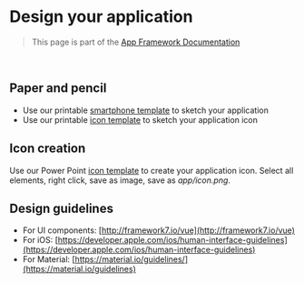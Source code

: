 # Design your application

> This page is part of the [App Framework Documentation](../DOCUMENTATION.md)

<br />

## Paper and pencil

- Use our printable [smartphone template](../design/smartphone-template.pdf) to sketch your application
- Use our printable [icon template](../design/icon-template.pdf) to sketch your application icon

## Icon creation

Use our Power Point [icon template](../design/icon-template.pptx) to create your application icon. Select all elements, right click, save as image, save as *app/icon.png*.

## Design guidelines

- For UI components: [http://framework7.io/vue](http://framework7.io/vue)
- For iOS: [https://developer.apple.com/ios/human-interface-guidelines](https://developer.apple.com/ios/human-interface-guidelines)
- For Material: [https://material.io/guidelines/](https://material.io/guidelines)
